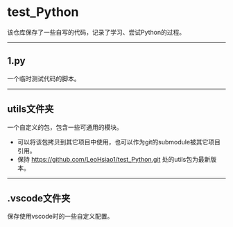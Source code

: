 # test_Python

该仓库保存了一些自写的代码，记录了学习、尝试Python的过程。

---
## 1.py
一个临时测试代码的脚本。

---
## utils文件夹
一个自定义的包，包含一些可通用的模块。
  - 可以将该包拷贝到其它项目中使用，也可以作为git的submodule被其它项目引用。
  - 保持 https://github.com/LeoHsiao1/test_Python.git 处的utils包为最新版本。

---
## .vscode文件夹
保存使用vscode时的一些自定义配置。